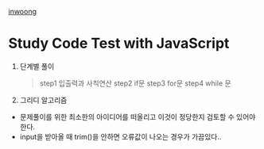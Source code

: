 [inwoong](https://www.acmicpc.net/user/inwoong100)

# Study Code Test with JavaScript

1. 단계별 풀이
   > step1 입출력과 사칙연산
   > step2 if문
   > step3 for문
   > step4 while 문

2. 그리디 알고리즘
- 문제풀이를 위한 최소한의 아이디어를 떠올리고 이것이 정당한지 검토할 수 있어야 한다.
- input을 받아올 때 trim()을 안하면 오류값이 나오는 경우가 가끔있다..
